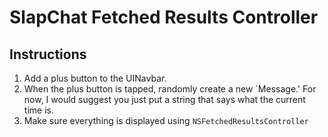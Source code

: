 

# SlapChat Fetched Results Controller

## Instructions

1. Add a plus button to the UINavbar.
2. When the plus button is tapped, randomly create a new `Message.' For now, I would suggest you just put a string that says what the current time is.
3. Make sure everything is displayed using `NSFetchedResultsController`
